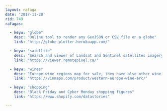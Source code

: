 ```yaml
---
layout: rafaga
date: '2017-11-28'
rid: 749
rafagas:

  - keyw: "globe"
    desc: "Online tool to render any GeoJSON or CSV file on a globe"
    link: "http://globe-plotter.herokuapp.com/"

  - keyw: "satellite"
    desc: "Search and viewer of Landsat and Sentinel satellites imagery allowing any band combination"
    link: "https://viewer.remotepixel.ca/"

  - keyw: "wines"
    desc: "Europe wine regions map for sale, they have also other wine-related maps"
    link: "https://vinmaps.com/product/western-europe-wine-arc/"

  - keyw: "shopping"
    desc: "Black Friday and Cyber Monday shopping figures"
    link: "https://www.shopify.com/datastories"

---
```

